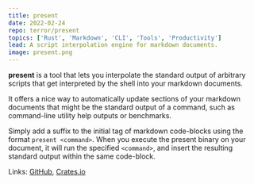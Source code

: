 ```yaml
---
title: present
date: 2022-02-24
repo: terror/present
topics: ['Rust', 'Markdown', 'CLI', 'Tools', 'Productivity']
lead: A script interpolation engine for markdown documents.
image: present.png
---
```


**present** is a tool that lets you interpolate the standard output of arbitrary
scripts that get interpreted by the shell into your markdown documents.

It offers a nice way to automatically update sections of your markdown documents
that might be the standard output of a command, such as command-line utility
help outputs or benchmarks.

Simply add a suffix to the initial tag of markdown code-blocks using the format
`present <command>`. When you execute the present binary on your document, it
will run the specified `<command>`, and insert the resulting standard output
within the same code-block.

Links: [GitHub](https://github.com/terror/present),
[Crates.io](https://crates.io/crates/present)
